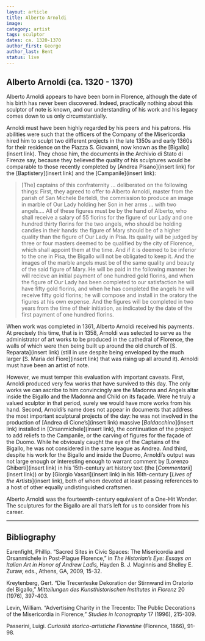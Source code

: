 ```yaml
---
layout: article
title: Alberto Arnoldi
image:
category: artist
tags: sculptor
dates: ca. 1320-1370
author_first: George
author_last: Bent
status: live 
---
```


## Alberto Arnoldi (ca. 1320 - 1370)

Alberto Arnoldi appears to have been born in Florence, although the date of his birth has never been discovered. Indeed, practically nothing about this sculptor of note is known, and our understanding of his work and his legacy comes down to us only circumstantially.

<!-- more -->

Arnoldi must have been highly regarded by his peers and his patrons. His abilities were such that the officers of the Company of the Misericordia hired him to sculpt two different projects in the late 1350s and early 1360s for their residence on the Piazza S. Giovanni, now known as the [Bigallo](insert link). They chose him, the documents in the Archivio di Stato di Firenze say, because they believed the quality of his sculptures would be comparable to those recently completed by [Andrea Pisano](insert link) for the [Baptistery](insert link) and the [Campanile](insert link):

> [The] captains of this confraternity … deliberated on the following things: First, they agreed to offer to Alberto Arnoldi, master from the parish of San Michele Berteldi, the commission to produce an image in marble of Our Lady holding her Son in her arms … with two angels…. All of these figures must be by the hand of Alberto, who shall receive a salary of 55 florins for the figure of our Lady and one hundred thirty florins for the two angels, who should be holding candles in their hands: the figure of Mary should be of a higher quality than the figure of Our Lady in Pisa. Its quality will be judged by three or four masters deemed to be qualified by the city of Florence, which shall appoint them at the time. And if it is deemed to be inferior to the one in Pisa, the Bigallo will not be obligated to keep it. And the images of the marble angels must be of the same quality and beauty of the said figure of Mary. He will be paid in the following manner: he will recieve an initial payment of one hundred gold florins, and when the figure of Our Lady has been completed to our satisfaction he will have fifty gold florins, and when he has completed the angels he will receive fifty gold florins; he will compose and install in the oratory the figures at his own expense. And the figures will be completed in two years from the time of their initiation, as indicated by the date of the first payment of one hundred florins.

When work was completed in 1361, Alberto Arnoldi received his payments. At precisely this time, that is in 1358, Arnoldi was selected to serve as the administrator of art works to be produced in the cathedral of Florence, the walls of which were then being built up around the old church of [S. Reparata](insert link) (still in use despite being enveloped by the much larger [S. Maria del Fiore](insert link) that was rising up all around it). Arnoldi must have been an artist of note.

However, we must temper this evaluation with important caveats. First, Arnoldi produced very few works that have survived to this day. The only works we can ascribe to him convincingly are the Madonna and Angels altar inside the Bigallo and the Madonna and Child on its façade. Were he truly a valued sculptor in that period, surely we would have more works from his hand. Second, Arnoldi’s name does not appear in documents that address the most important sculptural projects of the day: he was not involved in the production of [Andrea di Cione’s](insert link) massive [*Baldacchino*](insert link) installed in [Orsanmichele](insert link), the continuation of the project to add reliefs to the Campanile, or the carving of figures for the façade of the Duomo. While he obviously caught the eye of the Captains of the Bigallo, he was not considered in the same league as Andrea. And third, despite his work for the Bigallo and inside the Duomo, Arnoldi’s output was not large enough or interesting enough to warrant comment by [Lorenzo Ghiberti](insert link) in his 15th-century art history text (the [*Commentarii*](insert link)) or by [Giorgio Vasari](insert link) in his 16th-century [*Lives of the Artists*](insert link), both of whom devoted at least passing references to a host of other equally undistinguished craftsmen.

Alberto Arnoldi was the fourteenth-century equivalent of a One-Hit Wonder. The sculptures for the Bigallo are all that’s left for us to consider from his career.

---
## Bibliography

Earenfight, Phillip. “Sacred Sites in Civic Spaces:  The Misericordia and Orsanmichele in Post-Plague Florence,” in *The Historian’s Eye:  Essays on Italian Art in Honor of Andrew Ladis,* Hayden B. J. Maginnis and Shelley E. Zuraw, eds., Athens, GA, 2009, 15-32.

Kreytenberg, Gert. “Die Trecenteske Dekoration der Stirnwand im Oratorio del Bigallo,” *Mitteilungen des Kunsthistorischen Institutes in Florenz* 20 (1976), 397-403.

Levin, William.  “Advertising Charity in the Trecento:  The Public Decorations of the Misericordia in Florence,” *Studies in Iconography* 17 (1996), 215-309.

Passerini, Luigi. *Curiosità storico-artistiche Fiorentine* (Florence, 1866), 91-98.
